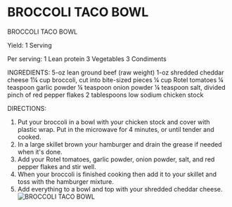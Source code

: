 # BROCCOLI TACO BOWL

BROCCOLI TACO BOWL 

Yield:
1 Serving

Per serving:
1 Lean protein
3 Vegetables
3 Condiments

INGREDIENTS:
5-oz lean ground beef (raw weight)
1-oz shredded cheddar cheese
1¼ cup broccoli, cut into bite-sized pieces
¼ cup Rotel tomatoes
¼ teaspoon garlic powder
¼ teaspoon onion powder
¼ teaspoon salt, divided
pinch of red pepper flakes
2 tablespoons low sodium chicken stock

DIRECTIONS:

1. Put your broccoli in a bowl with your chicken stock and cover with plastic wrap. Put in the microwave for 4 minutes, or until tender and cooked.
2. In a large skillet brown your hamburger and drain the grease if needed when it's done.
3. Add your Rotel tomatoes, garlic powder, onion powder, salt, and red pepper flakes and stir well.
4. When your broccoli is finished cooking then add it to your skillet and toss with the hamburger mixture.
5. Add everything to a bowl and top with your shredded cheddar cheese.
![BROCCOLI TACO BOWL](/images/BROCCOLI%20TACO%20BOWL.png)

